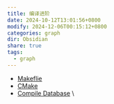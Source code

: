 ```yaml
---
title: 编译进阶
date: 2024-10-12T13:01:56+0800
modify: 2024-12-06T00:15:12+0800
categories: graph
dir: Obsidian
share: true
tags:
  - graph
---
```


- [Makeflie](./Makeflie.md)
- [CMake](./CMake.md)
- [Compile Database](./Compile%20Database.md) \